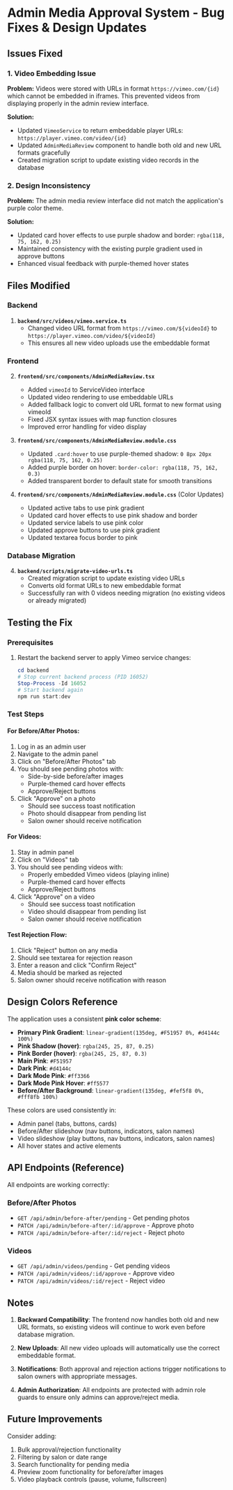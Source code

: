 # Admin Media Approval System - Bug Fixes & Design Updates

## Issues Fixed

### 1. Video Embedding Issue
**Problem:** Videos were stored with URLs in format `https://vimeo.com/{id}` which cannot be embedded in iframes. This prevented videos from displaying properly in the admin review interface.

**Solution:** 
- Updated `VimeoService` to return embeddable player URLs: `https://player.vimeo.com/video/{id}`
- Updated `AdminMediaReview` component to handle both old and new URL formats gracefully
- Created migration script to update existing video records in the database

### 2. Design Inconsistency
**Problem:** The admin media review interface did not match the application's purple color theme.

**Solution:**
- Updated card hover effects to use purple shadow and border: `rgba(118, 75, 162, 0.25)`
- Maintained consistency with the existing purple gradient used in approve buttons
- Enhanced visual feedback with purple-themed hover states

## Files Modified

### Backend
1. **`backend/src/videos/vimeo.service.ts`**
   - Changed video URL format from `https://vimeo.com/${videoId}` to `https://player.vimeo.com/video/${videoId}`
   - This ensures all new video uploads use the embeddable format

### Frontend
2. **`frontend/src/components/AdminMediaReview.tsx`**
   - Added `vimeoId` to ServiceVideo interface
   - Updated video rendering to use embeddable URLs
   - Added fallback logic to convert old URL format to new format using vimeoId
   - Fixed JSX syntax issues with map function closures
   - Improved error handling for video display

3. **`frontend/src/components/AdminMediaReview.module.css`**
   - Updated `.card:hover` to use purple-themed shadow: `0 8px 20px rgba(118, 75, 162, 0.25)`
   - Added purple border on hover: `border-color: rgba(118, 75, 162, 0.3)`
   - Added transparent border to default state for smooth transitions

4. **`frontend/src/components/AdminMediaReview.module.css`** (Color Updates)
   - Updated active tabs to use pink gradient
   - Updated card hover effects to use pink shadow and border
   - Updated service labels to use pink color
   - Updated approve buttons to use pink gradient
   - Updated textarea focus border to pink

### Database Migration
4. **`backend/scripts/migrate-video-urls.ts`**
   - Created migration script to update existing video URLs
   - Converts old format URLs to new embeddable format
   - Successfully ran with 0 videos needing migration (no existing videos or already migrated)

## Testing the Fix

### Prerequisites
1. Restart the backend server to apply Vimeo service changes:
   ```powershell
   cd backend
   # Stop current backend process (PID 16052)
   Stop-Process -Id 16052
   # Start backend again
   npm run start:dev
   ```

### Test Steps

#### For Before/After Photos:
1. Log in as an admin user
2. Navigate to the admin panel
3. Click on "Before/After Photos" tab
4. You should see pending photos with:
   - Side-by-side before/after images
   - Purple-themed card hover effects
   - Approve/Reject buttons
5. Click "Approve" on a photo
   - Should see success toast notification
   - Photo should disappear from pending list
   - Salon owner should receive notification

#### For Videos:
1. Stay in admin panel
2. Click on "Videos" tab
3. You should see pending videos with:
   - Properly embedded Vimeo videos (playing inline)
   - Purple-themed card hover effects
   - Approve/Reject buttons
4. Click "Approve" on a video
   - Should see success toast notification
   - Video should disappear from pending list
   - Salon owner should receive notification

#### Test Rejection Flow:
1. Click "Reject" button on any media
2. Should see textarea for rejection reason
3. Enter a reason and click "Confirm Reject"
4. Media should be marked as rejected
5. Salon owner should receive notification with reason

## Design Colors Reference

The application uses a consistent **pink color scheme**:

- **Primary Pink Gradient**: `linear-gradient(135deg, #F51957 0%, #d4144c 100%)`
- **Pink Shadow (hover)**: `rgba(245, 25, 87, 0.25)`
- **Pink Border (hover)**: `rgba(245, 25, 87, 0.3)`
- **Main Pink**: `#F51957`
- **Dark Pink**: `#d4144c`
- **Dark Mode Pink**: `#ff3366`
- **Dark Mode Pink Hover**: `#ff5577`
- **Before/After Background**: `linear-gradient(135deg, #fef5f8 0%, #fff8fb 100%)`

These colors are used consistently in:
- Admin panel (tabs, buttons, cards)
- Before/After slideshow (nav buttons, indicators, salon names)
- Video slideshow (play buttons, nav buttons, indicators, salon names)
- All hover states and active elements

## API Endpoints (Reference)

All endpoints are working correctly:

### Before/After Photos
- `GET /api/admin/before-after/pending` - Get pending photos
- `PATCH /api/admin/before-after/:id/approve` - Approve photo
- `PATCH /api/admin/before-after/:id/reject` - Reject photo

### Videos
- `GET /api/admin/videos/pending` - Get pending videos
- `PATCH /api/admin/videos/:id/approve` - Approve video
- `PATCH /api/admin/videos/:id/reject` - Reject video

## Notes

1. **Backward Compatibility**: The frontend now handles both old and new URL formats, so existing videos will continue to work even before database migration.

2. **New Uploads**: All new video uploads will automatically use the correct embeddable format.

3. **Notifications**: Both approval and rejection actions trigger notifications to salon owners with appropriate messages.

4. **Admin Authorization**: All endpoints are protected with admin role guards to ensure only admins can approve/reject media.

## Future Improvements

Consider adding:
1. Bulk approval/rejection functionality
2. Filtering by salon or date range
3. Search functionality for pending media
4. Preview zoom functionality for before/after images
5. Video playback controls (pause, volume, fullscreen)
